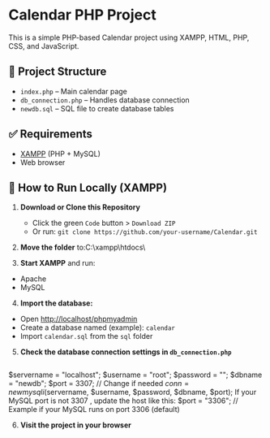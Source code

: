 # Calendar PHP Project

This is a simple PHP-based Calendar project using XAMPP, HTML, PHP, CSS, and JavaScript.

## 📂 Project Structure

- `index.php` – Main calendar page
- `db_connection.php` – Handles database connection
- `newdb.sql` – SQL file to create database tables

## ✅ Requirements

- [XAMPP](https://www.apachefriends.org/index.html) (PHP + MySQL)
- Web browser

## 🚀 How to Run Locally (XAMPP)

1. **Download or Clone this Repository**
   - Click the green `Code` button > `Download ZIP`
   - Or run: `git clone https://github.com/your-username/Calendar.git`

2. **Move the folder** to:C:\xampp\htdocs\
3. **Start XAMPP** and run:
- Apache
- MySQL

4. **Import the database:**
- Open [http://localhost/phpmyadmin](http://localhost/phpmyadmin)
- Create a database named (example): `calendar`
- Import `calendar.sql` from the `sql` folder

5. **Check the database connection settings in `db_connection.php`**
   ```php
$servername = "localhost";
$username = "root";
$password = "";
$dbname = "newdb";
$port = 3307; // Change if needed
$conn = new mysqli($servername, $username, $password, $dbname, $port);
 If your MySQL port is not 3307 , update the host like this:
$port = "3306"; // Example if your MySQL runs on port 3306 (default)

6. **Visit the project in your browser**


